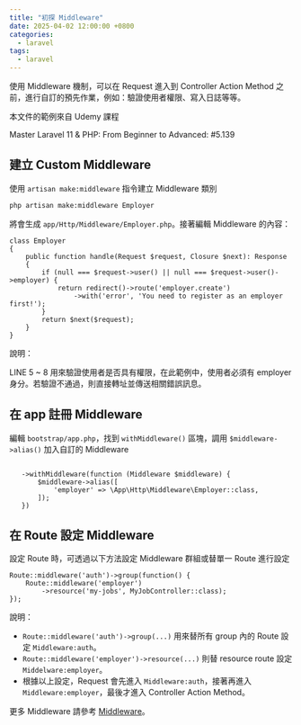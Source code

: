 ```yaml
---
title: "初探 Middleware"
date: 2025-04-02 12:00:00 +0800
categories: 
  - laravel
tags:
  - laravel
---
```


使用 Middleware 機制，可以在 Request 進入到 Controller Action Method 之前，進行自訂的預先作業，例如：驗證使用者權限、寫入日誌等等。

本文件的範例來自 Udemy 課程

Master Laravel 11 & PHP: From Beginner to Advanced: \#5.139

## 建立 Custom Middleware

使用 `artisan make:middleware` 指令建立 Middleware 類別

```bash
php artisan make:middleware Employer
```

將會生成 `app/Http/Middleware/Employer.php`。接著編輯 Middleware 的內容：

```php{linenos=true}
class Employer 
{
    public function handle(Request $request, Closure $next): Response
    {
        if (null === $request->user() || null === $request->user()->employer) {
            return redirect()->route('employer.create')
                ->with('error', 'You need to register as an employer first!');
        }
        return $next($request);
    }
}

```

 說明：

 LINE 5 ~ 8 用來驗證使用者是否具有權限，在此範例中，使用者必須有 employer 身分。若驗證不通過，則直接轉址並傳送相關錯誤訊息。

## 在 app 註冊 Middleware

 編輯 `bootstrap/app.php`，找到 `withMiddleware()` 區塊，調用 `$middleware->alias()` 加入自訂的 Middleware

 ```php{linenos=true}

    ->withMiddleware(function (Middleware $middleware) {
        $middleware->alias([
            'employer' => \App\Http\Middleware\Employer::class,
        ]);
    })

 ```

## 在 Route 設定 Middleware

設定 Route 時，可透過以下方法設定 Middleware 群組或替單一 Route 進行設定

```php{linenos=true}
Route::middleware('auth')->group(function() {
    Route::middleware('employer')
        ->resource('my-jobs', MyJobController::class);
});
```

說明：

- `Route::middleware('auth')->group(...)` 用來替所有 group 內的 Route 設定 `Middleware:auth`。
- `Route::middleware('employer')->resource(...)` 則替 resource route 設定 `Middelware:employer`。
- 根據以上設定，Request 會先進入 `Middleware:auth`，接著再進入 `Middleware:employer`，最後才進入 Controller Action Method。

更多 Middleware 請參考 [Middleware](https://laravel.com/docs/12.x/middleware)。
